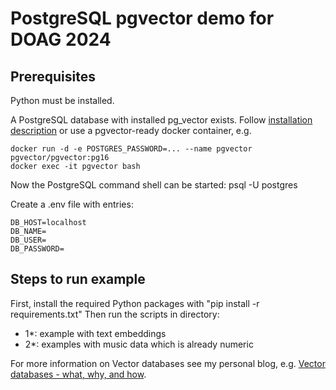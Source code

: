 # PostgreSQL pgvector demo for DOAG 2024

## Prerequisites 
Python must be installed.

A PostgreSQL database with installed pg_vector exists. Follow [installation description](https://github.com/pgvector/pgvector) or use a pgvector-ready docker container, e.g.
```
docker run -d -e POSTGRES_PASSWORD=... --name pgvector pgvector/pgvector:pg16
docker exec -it pgvector bash
```
Now the PostgreSQL command shell can be started: psql -U postgres 

Create a .env file with entries:
```
DB_HOST=localhost
DB_NAME=
DB_USER=
DB_PASSWORD=
```
## Steps to run example
First, install the required Python packages with "pip install -r requirements.txt"
Then run the scripts in directory:
- 1*: example with text embeddings
- 2*: examples with music data which is already numeric

For more information on Vector databases see my personal blog, e.g. [Vector databases - what, why, and how](https://buckenhofer.com/2024/05/vector-database-what-why-and-how/).
